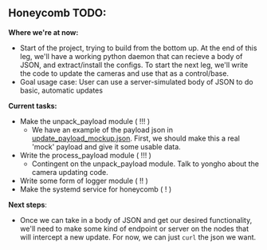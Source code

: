 ## Honeycomb TODO: 

**Where we're at now:**
* Start of the project, trying to build from the bottom up. At the end of this leg, we'll have a working python daemon that can recieve a body of JSON, and extract/install the configs. To start the next leg, we'll write the code to update the cameras and use that as a control/base. 
* Goal usage case: User can use a server-simulated body of JSON to do basic, automatic updates

**Current tasks:**
* Make the unpack_payload module ( !!! )
    * We have an example of the payload json in [update_payload_mockup.json](./update_payload_mockup.json). First, we should make this a real 'mock' payload and give it some usable data.
* Write the process_payload module ( !!! ) 
    * Contingent on the unpack_payload module. Talk to yongho about the camera updating code.
* Write some form of logger module ( !! )
* Make the systemd service for honeycomb ( ! )

**Next steps**:
* Once we can take in a body of JSON and get our desired functionality, we'll need to make some kind of endpoint or server on the nodes that will intercept a new update. For now, we can just `curl` the json we want.
